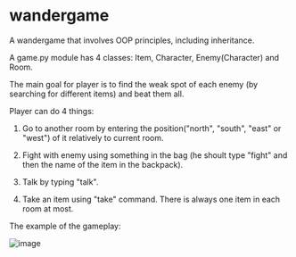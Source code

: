 # wandergame
A wandergame that involves OOP principles, including inheritance.

A game.py module has 4 classes: Item, Character, Enemy(Character) and Room.

The main goal for player is to find the weak spot of each enemy (by searching for different items) and beat them all.

Player can do 4 things: 

1) Go to another room by entering the position("north", "south", "east" or "west") of it relatively to current room.

2) Fight with enemy using something in the bag (he shoult type "fight" and then the name of the item in the backpack).

3) Talk by typing "talk".

4) Take an item using "take" command. There is always one item in each room at most.

The example of the gameplay:

![image](https://user-images.githubusercontent.com/91615650/159910549-7f6bb8ce-c9da-44da-8206-f14b950f5962.png)
